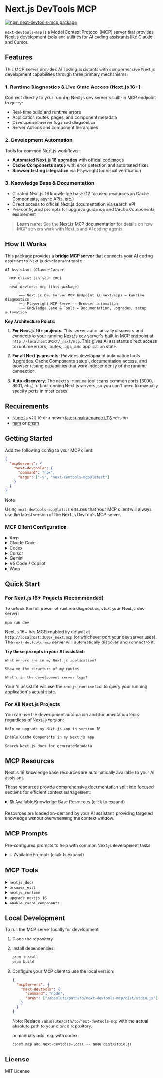 # Next.js DevTools MCP

[![npm next-devtools-mcp package](https://img.shields.io/npm/v/next-devtools-mcp.svg)](https://npmjs.org/package/next-devtools-mcp)

`next-devtools-mcp` is a Model Context Protocol (MCP) server that provides Next.js development tools and utilities for AI coding assistants like Claude and Cursor.

## Features

This MCP server provides AI coding assistants with comprehensive Next.js development capabilities through three primary mechanisms:

### **1. Runtime Diagnostics & Live State Access** (Next.js 16+)
Connect directly to your running Next.js dev server's built-in MCP endpoint to query:
- Real-time build and runtime errors
- Application routes, pages, and component metadata
- Development server logs and diagnostics
- Server Actions and component hierarchies

### **2. Development Automation**
Tools for common Next.js workflows:
- **Automated Next.js 16 upgrades** with official codemods
- **Cache Components setup** with error detection and automated fixes
- **Browser testing integration** via Playwright for visual verification

### **3. Knowledge Base & Documentation**
- Curated Next.js 16 knowledge base (12 focused resources on Cache Components, async APIs, etc.)
- Direct access to official Next.js documentation via search API
- Pre-configured prompts for upgrade guidance and Cache Components enablement

> **Learn more:** See the [Next.js MCP documentation](https://nextjs.org/docs/app/guides/mcp) for details on how MCP servers work with Next.js and AI coding agents.

## How It Works

This package provides a **bridge MCP server** that connects your AI coding assistant to Next.js development tools:

```
AI Assistant (Claude/Cursor)
      ↓
  MCP Client (in your IDE)
      ↓
  next-devtools-mcp (this package)
      ↓
      ├─→ Next.js Dev Server MCP Endpoint (/_next/mcp) ← Runtime diagnostics
      ├─→ Playwright MCP Server ← Browser automation
      └─→ Knowledge Base & Tools ← Documentation, upgrades, setup automation
```

**Key Architecture Points:**

1. **For Next.js 16+ projects**: This server automatically discovers and connects to your running Next.js dev server's built-in MCP endpoint at `http://localhost:PORT/_next/mcp`. This gives AI assistants direct access to runtime errors, routes, logs, and application state.

2. **For all Next.js projects**: Provides development automation tools (upgrades, Cache Components setup), documentation access, and browser testing capabilities that work independently of the runtime connection.

3. **Auto-discovery**: The `nextjs_runtime` tool scans common ports (3000, 3001, etc.) to find running Next.js servers, so you don't need to manually specify ports in most cases.

## Requirements

- [Node.js](https://nodejs.org/) v20.19 or a newer [latest maintenance LTS](https://github.com/nodejs/Release#release-schedule) version
- [npm](https://www.npmjs.com/) or [pnpm](https://pnpm.io/)

## Getting Started

Add the following config to your MCP client:

```json
{
  "mcpServers": {
    "next-devtools": {
      "command": "npx",
      "args": ["-y", "next-devtools-mcp@latest"]
    }
  }
}
```

> [!NOTE]
> Using `next-devtools-mcp@latest` ensures that your MCP client will always use the latest version of the Next.js DevTools MCP server.

### MCP Client Configuration

<details>
<summary>Amp</summary>

**Using Amp CLI:**

```bash
amp mcp add next-devtools -- npx next-devtools-mcp@latest
```

**Or configure manually:**

Follow [Amp's MCP documentation](https://ampcode.com/manual#mcp) and apply the standard configuration shown above.

</details>

<details>
<summary>Claude Code</summary>

Use the Claude Code CLI to add the Next.js DevTools MCP server:

```bash
claude mcp add next-devtools npx next-devtools-mcp@latest
```

Alternatively, manually configure Claude by editing your MCP settings file and adding the configuration shown above.

</details>

<details>
<summary>Codex</summary>

**Using Codex CLI:**

```bash
codex mcp add next-devtools -- npx next-devtools-mcp@latest
```

**Or configure manually:**

Follow the MCP setup guide with the standard configuration format:
- Command: `npx`
- Arguments: `-y, next-devtools-mcp@latest`

**Windows 11 Special Configuration:**

Update `.codex/config.toml` with environment variables and increased startup timeout:

```toml
env = { SystemRoot="C:\\Windows", PROGRAMFILES="C:\\Program Files" }
startup_timeout_ms = 20_000
```

</details>

<details>
<summary>Cursor</summary>

**Click the button to install:**

[Install in Cursor](https://cursor.com/en/install-mcp?name=next-devtools&config=eyJjb21tYW5kIjoibnB4IC15IG5leHQtZGV2dG9vbHMtbWNwQGxhdGVzdCJ9)

**Or install manually:**

Go to `Cursor Settings` → `MCP` → `New MCP Server`. Use the config provided above.

</details>

<details>
<summary>Gemini</summary>

**Using Gemini CLI:**

Project-wide installation:
```bash
gemini mcp add next-devtools npx next-devtools-mcp@latest
```

Global installation:
```bash
gemini mcp add -s user next-devtools npx next-devtools-mcp@latest
```

**Or configure manually:**

Follow the MCP setup guide with these parameters:
- Command: `npx`
- Arguments: `-y, next-devtools-mcp@latest`

</details>

<details>
<summary>VS Code / Copilot</summary>

**Using VS Code CLI:**

```bash
code --add-mcp '{"name":"next-devtools","command":"npx","args":["-y","next-devtools-mcp@latest"]}'
```

**Or configure manually:**

Follow the official VS Code MCP server setup guide and add the Next.js DevTools server through VS Code settings.

</details>

<details>
<summary>Warp</summary>

**Using Warp UI:**

Navigate to `Settings | AI | Manage MCP Servers` and select `+ Add` to register a new MCP server with the following configuration:
- Name: `next-devtools`
- Command: `npx`
- Arguments: `-y, next-devtools-mcp@latest`

</details>

## Quick Start

### For Next.js 16+ Projects (Recommended)

To unlock the full power of runtime diagnostics, start your Next.js dev server:

```bash
npm run dev
```

Next.js 16+ has MCP enabled by default at `http://localhost:3000/_next/mcp` (or whichever port your dev server uses). The `next-devtools-mcp` server will automatically discover and connect to it.

**Try these prompts in your AI assistant:**

```
What errors are in my Next.js application?
```

```
Show me the structure of my routes
```

```
What's in the development server logs?
```

Your AI assistant will use the `nextjs_runtime` tool to query your running application's actual state.

### For All Next.js Projects

You can use the development automation and documentation tools regardless of Next.js version:

```
Help me upgrade my Next.js app to version 16
```

```
Enable Cache Components in my Next.js app
```

```
Search Next.js docs for generateMetadata
```

## MCP Resources

Next.js 16 knowledge base resources are automatically available to your AI assistant. 

These resources provide comprehensive documentation split into focused sections for efficient context management:

<details>
<summary>📚 Available Knowledge Base Resources (click to expand)</summary>

- **`nextjs16://knowledge/overview`** - Overview and critical errors AI agents make
- **`nextjs16://knowledge/core-mechanics`** - Fundamental paradigm shift and how cacheComponents works
- **`nextjs16://knowledge/public-caches`** - Public cache mechanics with 'use cache'
- **`nextjs16://knowledge/private-caches`** - Private cache patterns with 'use cache: private'
- **`nextjs16://knowledge/runtime-prefetching`** - Runtime prefetch configuration and patterns
- **`nextjs16://knowledge/request-apis`** - Async params, searchParams, cookies, headers APIs
- **`nextjs16://knowledge/cache-invalidation`** - updateTag, revalidateTag, and refresh patterns
- **`nextjs16://knowledge/advanced-patterns`** - cacheLife, cacheTag, draft mode, and more
- **`nextjs16://knowledge/build-behavior`** - Prerendering, resume data cache, and metadata
- **`nextjs16://knowledge/error-patterns`** - Common errors and how to fix them
- **`nextjs16://knowledge/test-patterns`** - E2E patterns from 125+ test fixtures
- **`nextjs16://knowledge/reference`** - API reference, checklists, and comprehensive nuances

</details>

Resources are loaded on-demand by your AI assistant, providing targeted knowledge without overwhelming the context window.

## MCP Prompts

Pre-configured prompts to help with common Next.js development tasks:

<details>
<summary>💡 Available Prompts (click to expand)</summary>

- **`upgrade-nextjs-16`** - Guide for upgrading to Next.js 16
- **`enable-cache-components`** - Enable caching for React components

</details>

## MCP Tools

<details>
<summary><code>nextjs_docs</code></summary>

Search and retrieve Next.js official documentation and knowledge base.

**Capabilities:**
- Two-step process: 1) Search for docs by keyword to get paths, 2) Fetch full markdown content by path
- Uses official Next.js documentation search API
- Provides access to comprehensive Next.js guides, API references, and best practices
- Supports filtering by router type (App Router, Pages Router, or both)

**Input:**
- `action` (required) - Action to perform: `search` to find docs, `get` to fetch full content
- `query` (optional) - Required for `search`. Keyword search query (e.g., 'metadata', 'generateStaticParams', 'middleware')
- `path` (optional) - Required for `get`. Doc path from search results (e.g., '/docs/app/api-reference/functions/refresh')
- `anchor` (optional) - Optional for `get`. Anchor/section from search results (e.g., 'usage')
- `routerType` (optional) - For `search` only. Filter by: `app`, `pages`, or `all` (default: `all`)

**Output:**
- Search results with doc titles, paths, content snippets, sections, and anchors
- Full markdown content for specific documentation pages

</details>

<details>
<summary><code>browser_eval</code></summary>

Automate and test web applications using Playwright browser automation.

**When to use:**
- Verifying pages in Next.js projects (especially during upgrades or testing)
- Testing user interactions and flows
- Taking screenshots for visual verification
- Detecting runtime errors, hydration issues, and client-side problems
- Capturing browser console errors and warnings

**Important:** For Next.js projects, prioritize using the `nextjs_runtime` tool instead of browser console log forwarding. Only use browser_eval's `console_messages` action as a fallback when `nextjs_runtime` tools are not available.

**Available actions:**
- `start` - Start browser automation (automatically installs if needed)
- `navigate` - Navigate to a URL
- `click` - Click on an element
- `type` - Type text into an element
- `fill_form` - Fill multiple form fields at once
- `evaluate` - Execute JavaScript in browser context
- `screenshot` - Take a screenshot of the page
- `console_messages` - Get browser console messages
- `close` - Close the browser
- `drag` - Perform drag and drop
- `upload_file` - Upload files
- `list_tools` - List all available browser automation tools from the server

**Input:**
- `action` (required) - The action to perform
- `browser` (optional) - Browser to use: `chrome`, `firefox`, `webkit`, `msedge` (default: `chrome`)
- `headless` (optional) - Run browser in headless mode (default: `true`)
- Action-specific parameters (see tool description for details)

**Output:**
- JSON with action result, screenshots (base64), console messages, or error information

</details>

<details>
<summary><code>nextjs_runtime</code></summary>

Connect to your running Next.js dev server's built-in MCP endpoint to access live application state, runtime diagnostics, and internal information.

**What this tool does:**

This tool acts as a bridge between your AI assistant and Next.js 16's built-in MCP endpoint at `/_next/mcp`. It provides three key actions:

1. **`discover_servers`**: Find all running Next.js dev servers on your machine
2. **`list_tools`**: See what runtime diagnostic tools are available from Next.js
3. **`call_tool`**: Execute a specific Next.js runtime tool (e.g., get errors, query routes, fetch logs)

**Available Next.js Runtime Tools** (accessed via `call_tool`):

Once connected to a Next.js 16+ dev server, you can access these built-in tools:
- `get_errors` - Get current build, runtime, and type errors
- `get_logs` - Get path to development log file (browser console + server output)
- `get_page_metadata` - Query application routes, pages, and component metadata
- `get_project_metadata` - Get project structure, config, and dev server URL
- `get_server_action_by_id` - Look up Server Actions by ID to find source files

**Requirements:**
- Next.js 16+ (MCP enabled by default)
- Running dev server (`npm run dev`)

**Typical workflow:**

```javascript
// Step 1: Discover running servers (optional - auto-discovery works in most cases)
{
  "action": "discover_servers"
}

// Step 2: List available runtime tools
{
  "action": "list_tools",
  "port": 3000  // optional if only one server is running
}

// Step 3: Call a specific tool
{
  "action": "call_tool",
  "port": 3000,
  "toolName": "get_errors"
  // args is optional and only needed if the tool requires parameters
}
```

**Input Parameters:**
- `action` (required) - `discover_servers`, `list_tools`, or `call_tool`
- `port` (optional) - Dev server port (auto-discovers if not provided)
- `toolName` (required for `call_tool`) - Name of the Next.js tool to invoke
- `args` (optional) - Arguments object for the tool (only if required by that tool)
- `includeUnverified` (optional) - For `discover_servers`: include servers even if MCP verification fails

**Output:**
- JSON with discovered servers, available tools list, or tool execution results

**Example AI prompts that use this tool:**
- "What errors are in my Next.js app?"
- "Show me my application routes"
- "What's in the dev server logs?"
- "Find the Server Action with ID xyz"

</details>

<details>
<summary><code>upgrade_nextjs_16</code></summary>

Guides through upgrading Next.js to version 16 with automated codemod execution.

**Capabilities:**
- Runs official Next.js codemod automatically (requires clean git state)
- Handles async API changes (params, searchParams, cookies, headers)
- Migrates configuration changes
- Updates image defaults and optimization
- Fixes parallel routes and dynamic segments
- Handles deprecated API removals
- Provides guidance for React 19 compatibility

**Input:**
- `project_path` (optional) - Path to Next.js project (defaults to current directory)

**Output:**
- Structured JSON with step-by-step upgrade guidance

</details>

<details>
<summary><code>enable_cache_components</code></summary>

Complete Cache Components setup and enablement for Next.js 16 with automated error detection and fixing.

**Capabilities:**
- Pre-flight checks (package manager, Next.js version, configuration)
- Enable Cache Components configuration
- Start dev server with MCP enabled
- Automated route verification and error detection
- Automated error fixing with intelligent boundary setup (Suspense, caching directives, static params)
- Final verification and build testing

**Input:**
- `project_path` (optional) - Path to Next.js project (defaults to current directory)

**Output:**
- Structured JSON with complete setup guidance and phase-by-phase instructions

**Example Usage:**

With Claude Code:
```
Next Devtools, help me enable Cache Components in my Next.js 16 app
```

With other agents or programmatically:
```json
{
  "tool": "enable_cache_components",
  "args": {
    "project_path": "/path/to/project"
  }
}
```

</details>

## Local Development

To run the MCP server locally for development:

1. Clone the repository
2. Install dependencies:
   ```bash
   pnpm install
   pnpm build
   ```
3. Configure your MCP client to use the local version:
   ```json
   {
     "mcpServers": {
       "next-devtools": {
         "command": "node",
         "args": ["/absolute/path/to/next-devtools-mcp/dist/stdio.js"]
       }
     }
   }
   ```

   Note: Replace `/absolute/path/to/next-devtools-mcp` with the actual absolute path to your cloned repository.

   or manually add, e.g. with codex:
   ```
   codex mcp add next-devtools-local -- node dist/stdio.js
   ```

## License

MIT License

